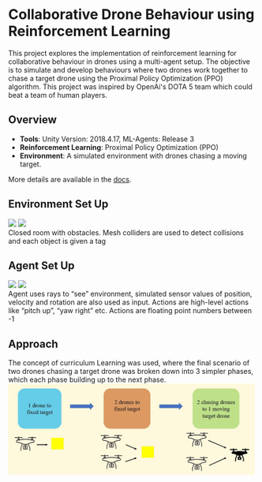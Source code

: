 # Collaborative Drone Behaviour using Reinforcement Learning

This project explores the implementation of reinforcement learning for collaborative behaviour in drones using a multi-agent setup. The objective is to simulate and develop behaviours where two drones work together to chase a target drone using the Proximal Policy Optimization (PPO) algorithm. This project was inspired by OpenAi's DOTA 5 team which could beat a team of human players.

## Overview
- **Tools**: Unity Version: 2018.4.17, ML-Agents: Release 3
- **Reinforcement Learning**: Proximal Policy Optimization (PPO)
- **Environment**: A simulated environment with drones chasing a moving target.

More details are available in the [docs](./docs/).

## Environment Set Up

<img src="https://github.com/Printf-Hello-World/AI-Chasing-Drones/assets/59901029/fc1c1f39-0e27-4954-94d6-58da5b1fe94f" width="500">
<img src="https://github.com/Printf-Hello-World/AI-Chasing-Drones/assets/59901029/2b275b76-d105-4f37-8bd2-ec293cc0059b" width="500">
<br />Closed room with obstacles. Mesh colliders are used to detect collisions and each object is given a tag

## Agent Set Up
<img src="https://github.com/Printf-Hello-World/AI-Chasing-Drones/assets/59901029/ed86b0f3-aede-44e2-9d27-187eb338aca5" width="500">
<img src="https://github.com/Printf-Hello-World/AI-Chasing-Drones/assets/59901029/06d45d50-8be6-4b1e-95a3-31bb3248b0b9" width="500">
<br />Agent uses rays to “see” environment, simulated sensor values of position, velocity and rotation are also used as input. Actions are high-level actions like “pitch up”, “yaw right” etc. Actions are floating point numbers between -1 


## Approach ##
The concept of curriculum Learning was used, where the final scenario of two drones chasing a target drone was broken down into 3 simpler phases, which each phase building up to the next phase.<br />
<img src="Media/Project Phases.JPG" width="500">
